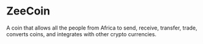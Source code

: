 # ZeeCoin
A coin that allows all the people from Africa to send, receive, transfer, trade, converts coins, and integrates with other crypto currencies.   
